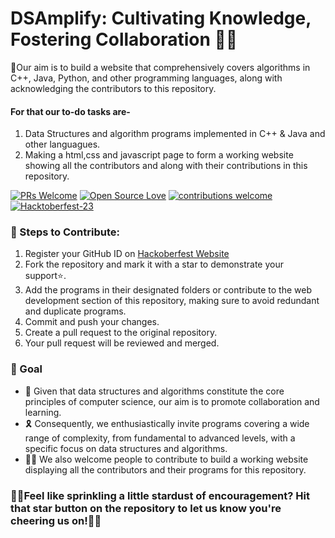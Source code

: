 # DSAmplify: Cultivating Knowledge, Fostering Collaboration 👩‍💻
📌Our aim is to build a website that comprehensively covers algorithms in C++, Java, Python, and other programming languages, along with acknowledging the contributors to this repository.
#### For that our to-do tasks are-
 1. Data Structures and algorithm programs implemented in C++ &amp; Java and other languagues.
 2. Making a html,css and javascript page to form a working website showing all the contributors and along with their contributions in this repository.

<div align="left">

[![PRs Welcome](https://img.shields.io/badge/PRs-welcome-brightgreen.svg?style=flat&logo=github)](https://github.com/d-coder111/DS-algo-fundamentals-cpp-JAVA) 
[![Open Source Love](https://img.shields.io/badge/Open%20Source-%F0%9F%A4%8D-Green)](https://github.com/d-coder111/DS-algo-fundamentals-cpp-JAVA) 
[![contributions welcome](https://img.shields.io/static/v1.svg?label=Contributions&message=Welcome&color=0059b3)](https://github.com/d-coder111/DS-algo-fundamentals-cpp-JAVA)
[![Hacktoberfest-23](https://img.shields.io/static/v1.svg?label=Hacktoberfest-23&message=accepted&color=red)](https://github.com/d-coder111/DS-algo-fundamentals-cpp-JAVA)
</div>

 ### 🌟 Steps to Contribute:
 1. Register your GitHub ID on [Hackoberfest Website](https://hacktoberfest.com/auth/)
 2. Fork the repository and mark it with a star to demonstrate your support⭐.
 3. Add the programs in their designated folders or contribute to the web development section of this repository, making sure to avoid redundant and duplicate programs.
 4. Commit and push your changes.
 5. Create a pull request to the original repository.
 6. Your pull request will be reviewed and merged.

### 🎯 Goal
- 🌱 Given that data structures and algorithms constitute the core principles of computer science, our aim is to promote collaboration and learning. 
- 🎗 Consequently, we enthusiastically invite programs covering a wide range of complexity, from fundamental to advanced levels, with a specific focus on data structures and algorithms.
- 👩‍💻 We also welcome people to contribute to build a working website displaying all the contributors and their programs for this repository.

### 💟😊Feel like sprinkling a little stardust of encouragement? Hit that star button on the repository to let us know you're cheering us on!🌟💫
